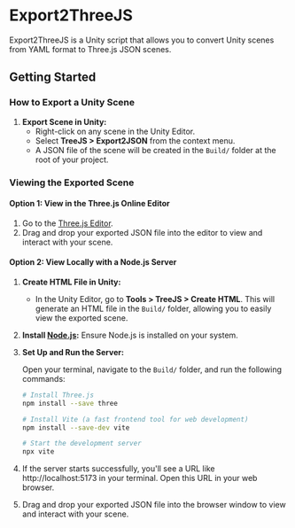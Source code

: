 # Export2ThreeJS

Export2ThreeJS is a Unity script that allows you to convert Unity scenes from YAML format to Three.js JSON scenes.

## Getting Started

### How to Export a Unity Scene

1. **Export Scene in Unity:**
   - Right-click on any scene in the Unity Editor.
   - Select **TreeJS > Export2JSON** from the context menu.
   - A JSON file of the scene will be created in the `Build/` folder at the root of your project.

### Viewing the Exported Scene

#### **Option 1: View in the Three.js Online Editor**

1. Go to the [Three.js Editor](https://threejs.org/editor/).
2. Drag and drop your exported JSON file into the editor to view and interact with your scene.

#### **Option 2: View Locally with a Node.js Server**

1. **Create HTML File in Unity:**
   - In the Unity Editor, go to **Tools > TreeJS > Create HTML**. This will generate an HTML file in the `Build/` folder, allowing you to easily view the exported scene.

2. **Install [Node.js](https://nodejs.org/):** Ensure Node.js is installed on your system.

3. **Set Up and Run the Server:**

   Open your terminal, navigate to the `Build/` folder, and run the following commands:

   ```bash
   # Install Three.js
   npm install --save three
   
   # Install Vite (a fast frontend tool for web development)
   npm install --save-dev vite
   
   # Start the development server
   npx vite
   ```

4. If the server starts successfully, you'll see a URL like http://localhost:5173 in your terminal. Open this URL in your web browser.

5. Drag and drop your exported JSON file into the browser window to view and interact with your scene.